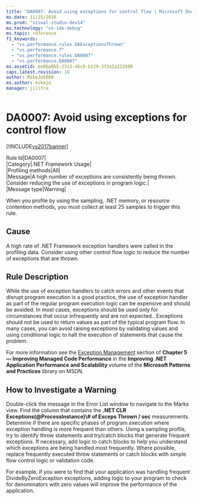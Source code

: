 ```yaml
---
title: "DA0007: Avoid using exceptions for control flow | Microsoft Docs"
ms.date: 11/15/2016
ms.prod: "visual-studio-dev14"
ms.technology: "vs-ide-debug"
ms.topic: reference
f1_keywords: 
  - "vs.performance.rules.DAExceptionsThrown"
  - "vs.performance.7"
  - "vs.performance.rules.DA0007"
  - "vs.performance.DA0007"
ms.assetid: ee8ba8b5-2313-46c9-b129-3f3a2a232898
caps.latest.revision: 18
author: MikeJo5000
ms.author: mikejo
manager: jillfra
---
```

# DA0007: Avoid using exceptions for control flow
[!INCLUDE[vs2017banner](../includes/vs2017banner.md)]

Rule Id|DA0007|  
|Category|.NET Framework Usage|  
|Profiling methods|All|  
|Message|A high number of exceptions are consistently being thrown. Consider reducing the use of exceptions in program logic.|  
|Message type|Warning|  
  
 When you profile by using the sampling, .NET memory, or resource contention methods, you must collect at least 25 samples to trigger this rule.  
  
## Cause  
 A high rate of .NET Framework exception handlers were called in the profiling data. Consider using other control flow logic to reduce the number of exceptions that are thrown.  
  
## Rule Description  
 While the use of exception handlers to catch errors and other events that disrupt program execution is a good practice, the use of exception handler as part of the regular program execution logic can be expensive and should be avoided. In most cases, exceptions should be used only for circumstances that occur infrequently and are not expected.. Exceptions should not be used to return values as part of the typical program flow. In many cases, you can avoid raising exceptions by validating values and using conditional logic to halt the execution of statements that cause the problem.  
  
 For more information see the [Exception Management](https://msdn.microsoft.com/library/ms998547.aspx#scalenetchapt05_topic24) section of **Chapter 5 — Improving Managed Code Performance** in the **Improving .NET Application Performance and Scalability** volume of the **Microsoft Patterns and Practices** library on MSDN.  
  
## How to Investigate a Warning  
 Double-click the message in the Error List window to navigate to the Marks view. Find the column that contains the **.NET CLR Exceptions(@ProcessInstance)\\# of Exceps Thrown / sec** measurements. Determine if there are specific phases of program execution where exception handling is more frequent than others. Using a sampling profile, try to identify throw statements and try/catch blocks that generate frequent exceptions. If necessary, add logic to catch blocks to help you understand which exceptions are being handled most frequently. Where possible, replace frequently executed throw statements or catch blocks with simple flow control logic or validation code.  
  
 For example, if you were to find that your application was handling frequent DivideByZeroException exceptions, adding logic to your program to check for denominators with zero values will improve the performance of the application.
